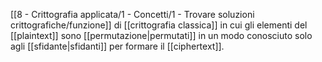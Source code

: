 [[8 - Crittografia applicata/1 - Concetti/1 - Trovare soluzioni crittografiche/funzione]] di [[crittografia classica]] in cui gli elementi del [[plaintext]] sono [[permutazione|permutati]] in un modo conosciuto solo agli [[sfidante|sfidanti]] per formare il [[ciphertext]].
